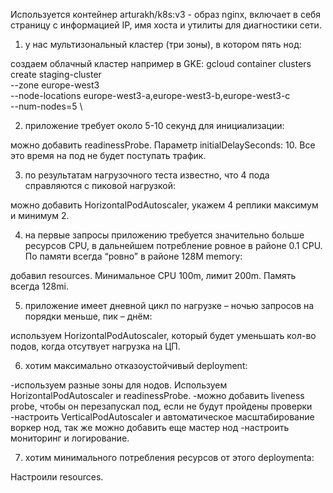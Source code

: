 Используется контейнер arturakh/k8s:v3 - образ nginx, включает в себя страницу с информацией IP, имя хоста и утилиты для диагностики сети.

1) у нас мультизональный кластер (три зоны), в котором пять нод:

создаем облачный кластер например в GKE: 
gcloud container clusters create staging-cluster \
    --zone europe-west3 \
    --node-locations europe-west3-a,europe-west3-b,europe-west3-c \
    --num-nodes=5 \

2) приложение требует около 5-10 секунд для инициализации:

можно добавить readinessProbe. Параметр initialDelaySeconds: 10. 
Все это время на под не будет поступать трафик.

3) по результатам нагрузочного теста известно, что 4 пода справляются с пиковой нагрузкой:

можно добавить HorizontalPodAutoscaler, укажем 4 реплики максимум и минимум 2.

4) на первые запросы приложению требуется значительно больше ресурсов CPU, в дальнейшем потребление ровное в районе 0.1 CPU. По памяти всегда “ровно” в районе 128M memory:

добавил resources. Минимальное CPU 100m, лимит 200m. Память всегда 128mi.

5) приложение имеет дневной цикл по нагрузке – ночью запросов на порядки меньше, пик – днём:

используем HorizontalPodAutoscaler, который будет уменьшать кол-во подов, когда отсутвует нагрузка на ЦП.

6) хотим максимально отказоустойчивый deployment:

-используем разные зоны для нодов. Используем HorizontalPodAutoscaler и readinessProbe.
-можно добавить liveness probe, чтобы он перезапускал под, если не будут пройдены проверки
-настроить VerticalPodAutoscaler и автоматическое масштабирование воркер нод, так же можно добавить еще мастер нод
-настроить мониторинг и логирование.

7) хотим минимального потребления ресурсов от этого deploymentа:

Настроили resources.
